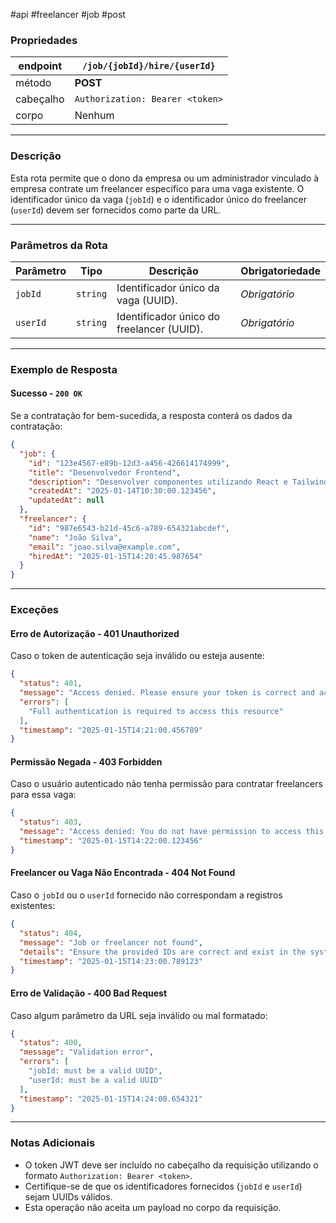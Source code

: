 #api #freelancer #job #post

### Propriedades

|endpoint|`/job/{jobId}/hire/{userId}`|
|---|---|
|método|**POST**|
|cabeçalho|`Authorization: Bearer <token>`|
|corpo|Nenhum|

---

### Descrição

Esta rota permite que o dono da empresa ou um administrador vinculado à empresa contrate um freelancer específico para uma vaga existente. O identificador único da vaga (`jobId`) e o identificador único do freelancer (`userId`) devem ser fornecidos como parte da URL.

---

### Parâmetros da Rota

|**Parâmetro**|**Tipo**|**Descrição**|**Obrigatoriedade**|
|---|---|---|---|
|`jobId`|`string`|Identificador único da vaga (UUID).|_Obrigatório_|
|`userId`|`string`|Identificador único do freelancer (UUID).|_Obrigatório_|

---

### Exemplo de Resposta

#### Sucesso - `200 OK`
Se a contratação for bem-sucedida, a resposta conterá os dados da contratação:
```json
{
  "job": {
    "id": "123e4567-e89b-12d3-a456-426614174999",
    "title": "Desenvolvedor Frontend",
    "description": "Desenvolver componentes utilizando React e Tailwind CSS.",
    "createdAt": "2025-01-14T10:30:00.123456",
    "updatedAt": null
  },
  "freelancer": {
    "id": "987e6543-b21d-45c6-a789-654321abcdef",
    "name": "João Silva",
    "email": "joao.silva@example.com",
    "hiredAt": "2025-01-15T14:20:45.987654"
  }
}
```

---

### Exceções

#### Erro de Autorização - **401 Unauthorized**
Caso o token de autenticação seja inválido ou esteja ausente:
```json
{
  "status": 401,
  "message": "Access denied. Please ensure your token is correct and active.",
  "errors": [
    "Full authentication is required to access this resource"
  ],
  "timestamp": "2025-01-15T14:21:00.456789"
}
```

#### Permissão Negada - **403 Forbidden**
Caso o usuário autenticado não tenha permissão para contratar freelancers para essa vaga:
```json
{
  "status": 403,
  "message": "Access denied: You do not have permission to access this resource.",
  "timestamp": "2025-01-15T14:22:00.123456"
}
```

#### Freelancer ou Vaga Não Encontrada - **404 Not Found**
Caso o `jobId` ou o `userId` fornecido não correspondam a registros existentes:
```json
{
  "status": 404,
  "message": "Job or freelancer not found",
  "details": "Ensure the provided IDs are correct and exist in the system.",
  "timestamp": "2025-01-15T14:23:00.789123"
}
```

#### Erro de Validação - **400 Bad Request**
Caso algum parâmetro da URL seja inválido ou mal formatado:
```json
{
  "status": 400,
  "message": "Validation error",
  "errors": [
    "jobId: must be a valid UUID",
    "userId: must be a valid UUID"
  ],
  "timestamp": "2025-01-15T14:24:00.654321"
}
```


---

### Notas Adicionais
- O token JWT deve ser incluído no cabeçalho da requisição utilizando o formato `Authorization: Bearer <token>`.
- Certifique-se de que os identificadores fornecidos (`jobId` e `userId`) sejam UUIDs válidos.
- Esta operação não aceita um payload no corpo da requisição.